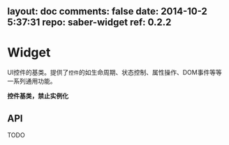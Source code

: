 layout: doc
comments: false
date: 2014-10-2 5:37:31
repo: saber-widget
ref: 0.2.2
---

# Widget

UI控件的基类。提供了`控件`的如生命周期、状态控制、属性操作、DOM事件等等一系列通用功能。

**控件基类，禁止实例化**

## API

TODO

